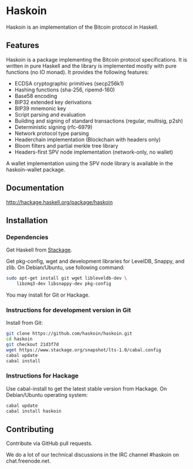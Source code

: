 # Haskoin

Haskoin is an implementation of the Bitcoin protocol in Haskell.

## Features

Haskoin is a package implementing the Bitcoin protocol specifications. It
is written in pure Haskell and the library is implemented mostly with pure
functions (no IO monad). It provides the following features:

- ECDSA cryptographic primitives (secp256k1)
- Hashing functions (sha-256, ripemd-160)
- Base58 encoding
- BIP32 extended key derivations
- BIP39 mnemonic key
- Script parsing and evaluation
- Building and signing of standard transactions (regular, multisig, p2sh)
- Deterministic signing (rfc-6979)
- Network protocol type parsing
- Headerchain implementation (Blockchain with headers only)
- Bloom filters and partial merkle tree library
- Headers-first SPV node implementation (network-only, no wallet)

A wallet implementation using the SPV node library is available in the
haskoin-wallet package.

## Documentation

http://hackage.haskell.org/package/haskoin

## Installation

### Dependencies

Get Haskell from [Stackage](http://stackage.org/).

Get pkg-config, wget and development libraries for LevelDB,
Snappy, and zlib. On Debian/Ubuntu, use following command:

```sh
sudo apt-get install git wget libleveldb-dev \
    libzmq3-dev libsnappy-dev pkg-config
```

You may install for Git or Hackage.

### Instructions for development version in Git

Install from Git:

```sh
git clone https://github.com/haskoin/haskoin.git
cd haskoin
git checkout 21d3f7d
wget https://www.stackage.org/snapshot/lts-1.0/cabal.config
cabal update
cabal install
```

### Instructions for Hackage

Use cabal-install to get the latest stable version from Hackage.  On
Debian/Ubuntu operating system:

```sh
cabal update
cabal install haskoin
```

## Contributing

Contribute via GitHub pull requests.

We do a lot of our technical discussions in the IRC channel #haskoin on
chat.freenode.net.
